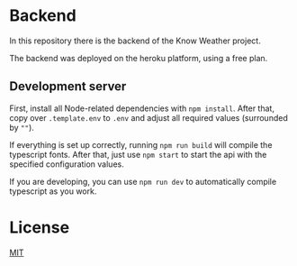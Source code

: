 # Backend

In this repository there is the backend of the Know Weather project.

The backend was deployed on the heroku platform, using a free plan.

## Development server

First, install all Node-related dependencies with `npm install`. After that, copy over `.template.env` to `.env` and adjust all required values (surrounded by `""`).

If everything is set up correctly, running `npm run build` will compile the typescript fonts. After that, just use `npm start` to start the api with the specified configuration values.

If you are developing, you can use `npm run dev` to automatically compile typescript as you work.

# License

[MIT](http://opensource.org/licenses/MIT)